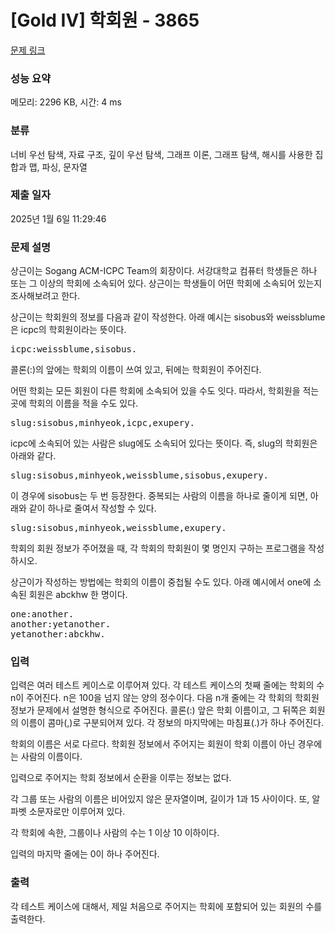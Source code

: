# [Gold IV] 학회원 - 3865 

[문제 링크](https://www.acmicpc.net/problem/3865) 

### 성능 요약

메모리: 2296 KB, 시간: 4 ms

### 분류

너비 우선 탐색, 자료 구조, 깊이 우선 탐색, 그래프 이론, 그래프 탐색, 해시를 사용한 집합과 맵, 파싱, 문자열

### 제출 일자

2025년 1월 6일 11:29:46

### 문제 설명

<p>상근이는 Sogang ACM-ICPC Team의 회장이다. 서강대학교 컴퓨터 학생들은 하나 또는 그 이상의 학회에 소속되어 있다. 상근이는 학생들이 어떤 학회에 소속되어 있는지 조사해보려고 한다.</p>

<p>상근이는 학회원의 정보를 다음과 같이 작성한다. 아래 예시는 sisobus와 weissblume은 icpc의 학회원이라는 뜻이다.</p>

<pre>icpc:weissblume,sisobus.</pre>

<p>콜론(:)의 앞에는 학회의 이름이 쓰여 있고, 뒤에는 학회원이 주어진다.</p>

<p>어떤 학회는 모든 회원이 다른 학회에 소속되어 있을 수도 잇다. 따라서, 학회원을 적는 곳에 학회의 이름을 적을 수도 있다.</p>

<pre>slug:sisobus,minhyeok,icpc,exupery.</pre>

<p>icpc에 소속되어 있는 사람은 slug에도 소속되어 있다는 뜻이다. 즉, slug의 학회원은 아래와 같다.</p>

<pre>slug:sisobus,minhyeok,weissblume,sisobus,exupery.</pre>

<p>이 경우에 sisobus는 두 번 등장한다. 중복되는 사람의 이름을 하나로 줄이게 되면, 아래와 같이 하나로 줄여서 작성할 수 있다.</p>

<pre>slug:sisobus,minhyeok,weissblume,exupery.</pre>

<p>학회의 회원 정보가 주어졌을 때, 각 학회의 학회원이 몇 명인지 구하는 프로그램을 작성하시오.</p>

<p>상근이가 작성하는 방법에는 학회의 이름이 중첩될 수도 있다. 아래 예시에서 one에 소속된 회원은 abckhw 한 명이다.</p>

<pre>one:another.
another:yetanother.
yetanother:abckhw.</pre>

### 입력 

 <p>입력은 여러 테스트 케이스로 이루어져 있다. 각 테스트 케이스의 첫째 줄에는 학회의 수 n이 주어진다. n은 100을 넘지 않는 양의 정수이다. 다음 n개 줄에는 각 학회의 학회원 정보가 문제에서 설명한 형식으로 주어진다. 콜론(:) 앞은 학회 이름이고, 그 뒤쪽은 회원의 이름이 콤마(,)로 구분되어져 있다. 각 정보의 마지막에는 마침표(.)가 하나 주어진다.</p>

<p>학회의 이름은 서로 다르다. 학회원 정보에서 주어지는 회원이 학회 이름이 아닌 경우에는 사람의 이름이다.</p>

<p>입력으로 주어지는 학회 정보에서 순환을 이루는 정보는 없다.</p>

<p>각 그룹 또는 사람의 이름은 비어있지 않은 문자열이며, 길이가 1과 15 사이이다. 또, 알파벳 소문자로만 이루어져 있다.</p>

<p>각 학회에 속한, 그룹이나 사람의 수는 1 이상 10 이하이다.</p>

<p>입력의 마지막 줄에는 0이 하나 주어진다.</p>

### 출력 

 <p>각 테스트 케이스에 대해서, 제일 처음으로 주어지는 학회에 포함되어 있는 회원의 수를 출력한다.</p>

